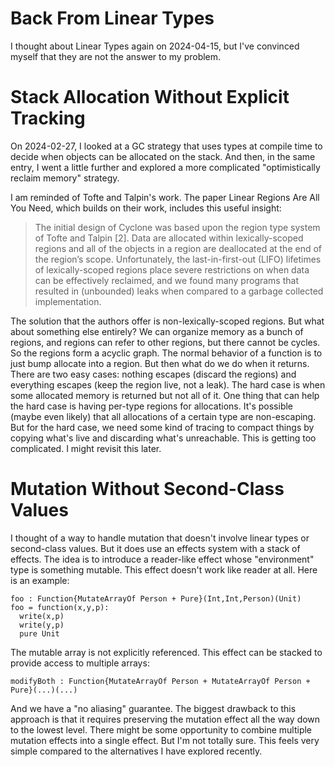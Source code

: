 # Back From Linear Types

I thought about Linear Types again on 2024-04-15, but I've convinced
myself that they are not the answer to my problem.

# Stack Allocation Without Explicit Tracking

On 2024-02-27, I looked at a GC strategy that uses types at compile time
to decide when objects can be allocated on the stack. And then, in the same
entry, I went a little further and explored a more complicated
"optimistically reclaim memory" strategy.

I am reminded of Tofte and Talpin's work. The paper
Linear Regions Are All You Need, which builds on their work, includes this
useful insight:

> The initial design of Cyclone was based upon the region type system of
> Tofte and Talpin [2]. Data are allocated within lexically-scoped regions and
> all of the objects in a region are deallocated at the end of the region’s scope.
> Unfortunately, the last-in-first-out (LIFO) lifetimes of lexically-scoped regions
> place severe restrictions on when data can be effectively reclaimed, and we found
> many programs that resulted in (unbounded) leaks when compared to a garbage
> collected implementation.

The solution that the authors offer is non-lexically-scoped regions. But what
about something else entirely? We can organize memory as a bunch of regions,
and regions can refer to other regions, but there cannot be cycles. So the
regions form a acyclic graph. The normal behavior of a function is to just
bump allocate into a region. But then what do we do when it returns. There
are two easy cases: nothing escapes (discard the regions) and everything
escapes (keep the region live, not a leak). The hard case is when some
allocated memory is returned but not all of it. One thing that can help
the hard case is having per-type regions for allocations. It's possible
(maybe even likely) that all allocations of a certain type are non-escaping.
But for the hard case, we need some kind of tracing to compact things
by copying what's live and discarding what's unreachable. This is getting
too complicated. I might revisit this later.

# Mutation Without Second-Class Values

I thought of a way to handle mutation that doesn't involve linear types
or second-class values. But it does use an effects system with a stack
of effects. The idea is to introduce a reader-like effect whose "environment"
type is something mutable. This effect doesn't work like reader at all.
Here is an example:

    foo : Function{MutateArrayOf Person + Pure}(Int,Int,Person)(Unit)
    foo = function(x,y,p):
      write(x,p)
      write(y,p)
      pure Unit

The mutable array is not explicitly referenced. This effect can be stacked
to provide access to multiple arrays:

    modifyBoth : Function{MutateArrayOf Person + MutateArrayOf Person + Pure}(...)(...)

And we have a "no aliasing" guarantee. The biggest drawback to this approach is
that it requires preserving the mutation effect all the way down to the lowest
level. There might be some opportunity to combine multiple mutation effects
into a single effect. But I'm not totally sure. This feels very simple compared
to the alternatives I have explored recently.
